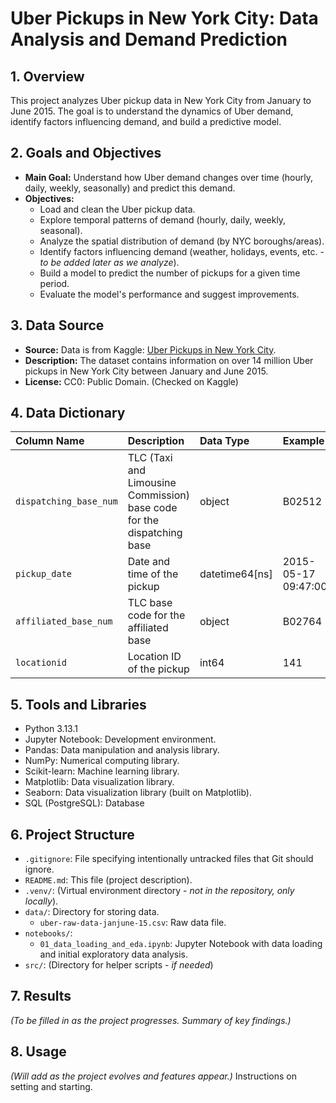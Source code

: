 # Uber Pickups in New York City: Data Analysis and Demand Prediction

## 1. Overview

This project analyzes Uber pickup data in New York City from January to June 2015.  The goal is to understand the dynamics of Uber demand, identify factors influencing demand, and build a predictive model.

## 2. Goals and Objectives

*   **Main Goal:** Understand how Uber demand changes over time (hourly, daily, weekly, seasonally) and predict this demand.
*   **Objectives:**
    *   Load and clean the Uber pickup data.
    *   Explore temporal patterns of demand (hourly, daily, weekly, seasonal).
    *   Analyze the spatial distribution of demand (by NYC boroughs/areas).
    *   Identify factors influencing demand (weather, holidays, events, etc. - *to be added later as we analyze*).
    *   Build a model to predict the number of pickups for a given time period.
    *   Evaluate the model's performance and suggest improvements.

## 3. Data Source

*   **Source:** Data is from Kaggle: [Uber Pickups in New York City](https://www.kaggle.com/datasets/fivethirtyeight/uber-pickups-in-new-york-city).
*   **Description:** The dataset contains information on over 14 million Uber pickups in New York City between January and June 2015.
* **License:** CC0: Public Domain. (Checked on Kaggle)

## 4. Data Dictionary

| Column Name             | Description                                      | Data Type | Example                 |
| :---------------------- | :----------------------------------------------- | :-------- | :---------------------- |
| `dispatching_base_num`  | TLC (Taxi and Limousine Commission) base code for the dispatching base | object    | B02512                |
| `pickup_date`           | Date and time of the pickup                     | datetime64[ns] | 2015-05-17 09:47:00     |
| `affiliated_base_num`   | TLC base code for the affiliated base           | object    | B02764                |
| `locationid`            | Location ID of the pickup                        | int64     | 141                     |

## 5. Tools and Libraries

*   Python 3.13.1
*   Jupyter Notebook: Development environment.
*   Pandas: Data manipulation and analysis library.
*   NumPy: Numerical computing library.
*   Scikit-learn: Machine learning library.
*   Matplotlib: Data visualization library.
*   Seaborn: Data visualization library (built on Matplotlib).
*   SQL (PostgreSQL): Database

## 6. Project Structure

*   `.gitignore`: File specifying intentionally untracked files that Git should ignore.
*   `README.md`: This file (project description).
*   `.venv/`: (Virtual environment directory - *not in the repository, only locally*).
*   `data/`: Directory for storing data.
    *   `uber-raw-data-janjune-15.csv`: Raw data file.
*   `notebooks/`:
    *   `01_data_loading_and_eda.ipynb`: Jupyter Notebook with data loading and initial exploratory data analysis.
*   `src/`: (Directory for helper scripts - *if needed*)

## 7. Results

*(To be filled in as the project progresses. Summary of key findings.)*

## 8. Usage
*(Will add as the project evolves and features appear.)*
Instructions on setting and starting.
